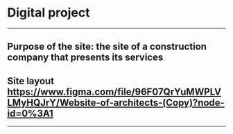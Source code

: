 # Digital project
____
## Purpose of the site: the site of a construction company that presents its services
## Site layout https://www.figma.com/file/96F07QrYuMWPLVLMyHQJrY/Website-of-architects-(Copy)?node-id=0%3A1
____
